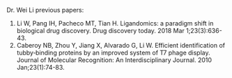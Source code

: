 Dr. Wei Li previous papers:

1. Li W, Pang IH, Pacheco MT, Tian H. Ligandomics: a paradigm shift in biological drug discovery. Drug discovery today. 2018 Mar 1;23(3):636-43.
2. Caberoy NB, Zhou Y, Jiang X, Alvarado G, Li W. Efficient identification of tubby‐binding proteins by an improved system of T7 phage display. 
Journal of Molecular Recognition: An Interdisciplinary Journal. 2010 Jan;23(1):74-83.
